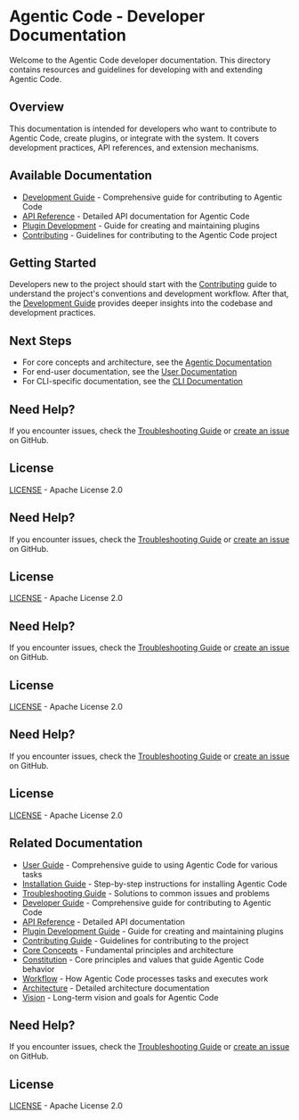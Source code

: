 # Agentic Code - Developer Documentation

Welcome to the Agentic Code developer documentation. This directory contains resources and guidelines for developing with and extending Agentic Code.

## Overview

This documentation is intended for developers who want to contribute to Agentic Code, create plugins, or integrate with the system. It covers development practices, API references, and extension mechanisms.

## Available Documentation

- [Development Guide](./development-guide.md) - Comprehensive guide for contributing to Agentic Code
- [API Reference](./api-reference.md) - Detailed API documentation for Agentic Code
- [Plugin Development](./plugin-development.md) - Guide for creating and maintaining plugins
- [Contributing](./contributing.md) - Guidelines for contributing to the Agentic Code project

## Getting Started

Developers new to the project should start with the [Contributing](./contributing.md) guide to understand the project's conventions and development workflow. After that, the [Development Guide](./development-guide.md) provides deeper insights into the codebase and development practices.

## Next Steps

- For core concepts and architecture, see the [Agentic Documentation](../agentic/README.md)
- For end-user documentation, see the [User Documentation](../user/README.md)
- For CLI-specific documentation, see the [CLI Documentation](../cli/README.md)


## Need Help?

If you encounter issues, check the [Troubleshooting Guide](../user/troubleshooting.md) or [create an issue](https://github.com/lfgranja/agentic-code/issues) on GitHub.

## License

[LICENSE](../LICENSE) - Apache License 2.0


## Need Help?

If you encounter issues, check the [Troubleshooting Guide](../user/troubleshooting.md) or [create an issue](https://github.com/lfgranja/agentic-code/issues) on GitHub.

## License

[LICENSE](../../LICENSE) - Apache License 2.0


## Need Help?

If you encounter issues, check the [Troubleshooting Guide](../user/troubleshooting.md) or [create an issue](https://github.com/lfgranja/agentic-code/issues) on GitHub.

## License

[LICENSE](../../LICENSE) - Apache License 2.0


## Need Help?

If you encounter issues, check the [Troubleshooting Guide](../user/troubleshooting.md) or [create an issue](https://github.com/lfgranja/agentic-code/issues) on GitHub.

## License

[LICENSE](../../LICENSE) - Apache License 2.0

## Related Documentation

- [User Guide](../user/user-guide.md) - Comprehensive guide to using Agentic Code for various tasks
- [Installation Guide](../user/installation.md) - Step-by-step instructions for installing Agentic Code
- [Troubleshooting Guide](../user/troubleshooting.md) - Solutions to common issues and problems
- [Developer Guide](./development-guide.md) - Comprehensive guide for contributing to Agentic Code
- [API Reference](./api-reference.md) - Detailed API documentation
- [Plugin Development Guide](./plugin-development.md) - Guide for creating and maintaining plugins
- [Contributing Guide](./contributing.md) - Guidelines for contributing to the project
- [Core Concepts](../agentic/README.md) - Fundamental principles and architecture
- [Constitution](../agentic/constitution.md) - Core principles and values that guide Agentic Code behavior
- [Workflow](../agentic/workflow.md) - How Agentic Code processes tasks and executes work
- [Architecture](../agentic/architecture.md) - Detailed architecture documentation
- [Vision](../agentic/vision.md) - Long-term vision and goals for Agentic Code

## Need Help?

If you encounter issues, check the [Troubleshooting Guide](../user/troubleshooting.md) or [create an issue](https://github.com/lfgranja/agentic-code/issues) on GitHub.

## License

[LICENSE](../../LICENSE) - Apache License 2.0